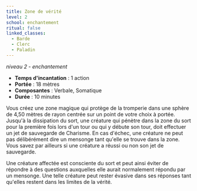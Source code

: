 ```yaml
---
title: Zone de vérité
level: 2
school: enchantement
ritual: false
linked_classes:
  - Barde
  - Clerc
  - Paladin
---
```

*niveau 2 - enchantement*

- **Temps d'incantation** : 1 action
- **Portée** : 18 mètres
- **Composantes** : Verbale, Somatique
- **Durée** : 10 minutes

Vous créez une zone magique qui protège de la tromperie dans une sphère de 4,50 mètres de rayon centrée sur un point de votre choix à portée. Jusqu'à la dissipation du sort, une créature qui pénètre dans la zone du sort pour la première fois lors d'un tour ou qui y débute son tour, doit effectuer un jet de sauvegarde de Charisme. En cas d'échec, une créature ne peut pas délibérément dire un mensonge tant qu'elle se trouve dans la zone. Vous savez par ailleurs si une créature a réussi ou non son jet de sauvegarde.

Une créature affectée est consciente du sort et peut ainsi éviter de répondre à des questions auxquelles elle aurait normalement répondu par un mensonge. Une telle créature peut rester évasive dans ses réponses tant qu'elles restent dans les limites de la vérité.